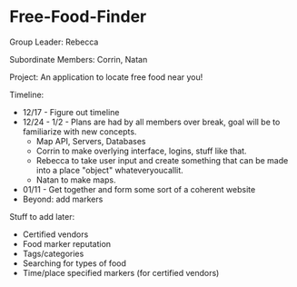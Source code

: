 Free-Food-Finder
================

Group Leader: Rebecca

Subordinate Members: Corrin, Natan

Project: An application to locate free food near you!

Timeline:
* 12/17 - Figure out timeline
* 12/24 - 1/2 - Plans are had by all members over break, goal will be to familiarize with new concepts.
  * Map API, Servers, Databases
  * Corrin to make overlying interface, logins, stuff like that.
  * Rebecca to take user input and create something that can be made into a place "object" whateveryoucallit.
  * Natan to make maps.
* 01/11 - Get together and form some sort of a coherent website
* Beyond: add markers

Stuff to add later:
* Certified vendors
* Food marker reputation
* Tags/categories
 * Searching for types of food
* Time/place specified markers (for certified vendors)

